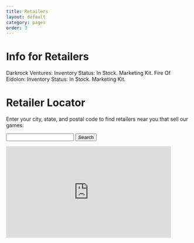 ```yaml
---
title: Retailers
layout: default
category: pages
order: 3
---
```


# Info for Retailers

Darkrock Ventures: Inventory Status: In Stock. Marketing Kit.
Fire Of Eidolon: Inventory Status: In Stock. Marketing Kit.

# Retailer Locator

Enter your city, state, and postal code to find retailers near you that sell our games:

<p><input class="find-store" type="text" tabindex="1" /> <input class="find-store-btn" type="submit" value="Search" tabindex="7" /></p>

<iframe
  width="450"
  height="250"
  frameborder="0" style="border:0"
  src="https://www.google.com/maps/embed/v1/search?key=YOUR_API_KEY&q=boardgame+stores" allowfullscreen>
</iframe>

<div class="did-not-find" hidden>

<h2>DIDN’T FIND A STORE NEAR YOU SELLING OUR GAMES?</h2>

<p>Fill out this form to send a message to a board game store near you, and ask them to carry Magic Meeple Games!</p>

</div>
